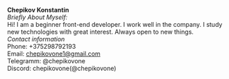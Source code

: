 **Chepikov Konstantin**  
*Briefly About Myself:*  
Hi! I am a beginner front-end developer. I work well in the company. I study new technologies with great interest. Always open to new things.  
*Contact information*  
Phone: +375298792193  
Email: chepikovone1@gmail.com  
Telegramm: @chepikovone  
Discord: chepikovone(@chepikovone)  
